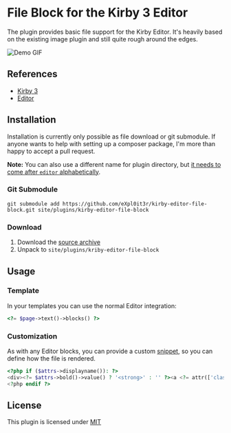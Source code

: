 # File Block for the Kirby 3 Editor

The plugin provides basic file support for the Kirby Editor.
It's heavily based on the existing image plugin and still quite rough around the edges.

![Demo GIF](https://i.imgur.com/mv907ax.gif)

## References

- [Kirby 3](https://getkirby.com/)
- [Editor](https://github.com/getkirby/editor)

## Installation

Installation is currently only possible as file download or git submodule.
If anyone wants to help with setting up a composer package, I'm more than happy to accept a pull request.

**Note:** You can also use a different name for plugin directory, but [it needs to come after `editor` alphabetically](https://github.com/getkirby/editor/issues/238).

### Git Submodule

```
git submodule add https://github.com/eXpl0it3r/kirby-editor-file-block.git site/plugins/kirby-editor-file-block
```

### Download

1. Download the [source archive](https://github.com/eXpl0it3r/kirby-editor-file-block/archive/master.zip)
2. Unpack to `site/plugins/kriby-editor-file-block`

## Usage

### Template

In your templates you can use the normal Editor integration:

```php
<?= $page->text()->blocks() ?>
```

### Customization

As with any Editor blocks, you can provide a custom [snippet](https://getkirby.com/docs/guide/templates/snippets), so you can define how the file is rendered.

```php
<?php if ($attrs->displayname()): ?>
<div><?= $attrs->bold()->value() ? '<strong>' : '' ?><a <?= attr(['class' => $attrs->css()->value()], ' ') ?> href="<?= $attrs->url() ?>"><?= $attrs->displayname() ?></a><?= $attrs->bold()->value() ? '</strong>' : '' ?></div>
<?php endif ?>
```

## License

This plugin is licensed under [MIT](LICENSE.md)
